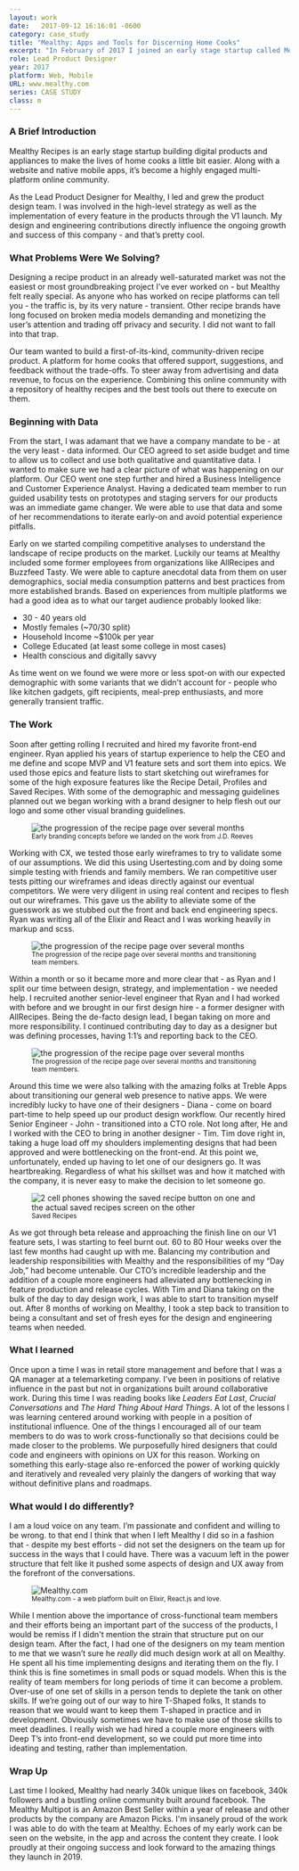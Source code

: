 ```yaml
---
layout: work
date:   2017-09-12 16:16:01 -0600
category: case_study
title: "Mealthy: Apps and Tools for Discerning Home Cooks"
excerpt: "In February of 2017 I joined an early stage startup called Mealthy. I worked with the CEO to hire and lead a product team that included Myself, three product designers and two engineers. We set out to build a people focused digital product and appliance company with editorial and business partners with roots in companies like Allrecipes and Buzzfeed Tasty. Over the course of 8 months we would grow the engineering team, transition one of our engieers to a CTO role, and launch full featured web products on web and native platforms."
role: Lead Product Designer
year: 2017
platform: Web, Mobile
URL: www.mealthy.com
series: CASE STUDY
class: m
---
```

### A Brief Introduction
Mealthy Recipes is an early stage startup building digital products and appliances to make the lives of home cooks a little bit easier. Along with a website and native mobile apps, it’s become a highly engaged multi-platform online community.

As the Lead Product Designer for Mealthy, I led and grew the product design team. I was involved in the high-level strategy as well as the implementation of every feature in the products through the V1 launch. My design and engineering contributions directly influence the ongoing growth and success of this company - and that’s pretty cool.

### What Problems Were We Solving?
Designing a recipe product in an already well-saturated market was not the easiest or most groundbreaking project I’ve ever worked on - but Mealthy felt really special. As anyone who has worked on recipe platforms can tell you - the traffic is, by its very nature - transient. Other recipe brands have long focused on broken media models demanding and monetizing the user’s attention and trading off privacy and security. I did not want to fall into that trap.

Our team wanted to build a first-of-its-kind, community-driven recipe product. A platform for home cooks that offered support, suggestions, and feedback without the trade-offs. To steer away from advertising and data revenue, to focus on the experience. Combining this online community with a repository of healthy recipes and the best tools out there to execute on them.

### Beginning with Data
From the start, I was adamant that we have a company mandate to be - at the very least - data informed. Our CEO agreed to set aside budget and time to allow us to collect and use both qualitative and quantitative data. I wanted to make sure we had a clear picture of what was happening on our platform. Our CEO went one step further and hired a Business Intelligence and Customer Experience Analyst. Having a dedicated team member to run guided usability tests on prototypes and staging servers for our products was an immediate game changer. We were able to use that data and some of her recommendations to iterate early-on and avoid potential experience pitfalls.

Early on we started compiling competitive analyses to understand the landscape of recipe products on the market. Luckily our teams at Mealthy included some former employees from organizations like AllRecipes and Buzzfeed Tasty. We were able to capture anecdotal data from them on user demographics, social media consumption patterns and best practices from more established brands. Based on experiences from multiple platforms we had a good idea as to what our target audience probably looked like:

- 30 - 40 years old
- Mostly females (~70/30 split)
- Household Income ~$100k per year
- College Educated (at least some college in most cases)
- Health conscious and digitally savvy

As time went on we found we were more or less spot-on with our expected demographic with some variants that we didn't account for - people who like kitchen gadgets, gift recipients, meal-prep enthusiasts, and more generally transient traffic.

### The Work
Soon after getting rolling I recruited and hired my favorite front-end engineer. Ryan applied his years of startup experience to help the CEO and me define and scope MVP and V1 feature sets and sort them into epics. We used those epics and feature lists to start sketching out wireframes for some of the high exposure features like the Recipe Detail, Profiles and Saved Recipes. With some of the demographic and messaging guidelines planned out we began working with a brand designer to help flesh out our logo and some other visual branding guidelines.

<figure class="container__image container__break">
  <img class="no-shadow" src="https://ktportfolio-cdn.sirv.com/img/m-early-branding.png?profile=portfolio" alt="the progression of the recipe page over several months" />
  <figcaption class="mt-half center mb-1">
    <small>Early branding concepts before we landed on the work from J.D. Reeves</small>
  </figcaption>
</figure>

Working with CX, we tested those early wireframes to try to validate some of our assumptions. We did this using Usertesting.com and by doing some simple testing with friends and family members. We ran competitive user tests pitting our wireframes and ideas directly against our eventual competitors. We were very diligent in using real content and recipes to flesh out our wireframes. This gave us the ability to alleviate some of the guesswork as we stubbed out the front and back end engineering specs. Ryan was writing all of the Elixir and React and I was working heavily in markup and scss.

<figure class="container__image container__break">
  <img class="no-shadow" src="https://ktportfolio-cdn.sirv.com/img/m-wireframes.png?profile=portfolio" alt="the progression of the recipe page over several months" />
  <figcaption class="mt-half center mb-1">
    <small>The progression of the recipe page over several months and transitioning team members.</small>
  </figcaption>
</figure>

Within a month or so it became more and more clear that - as Ryan and I split our time between design, strategy, and implementation - we needed help. I recruited another senior-level engineer that Ryan and I had worked with before and we brought in our first design hire - a former designer with AllRecipes. Being the de-facto design lead, I began taking on more and more responsibility. I continued contributing day to day as a designer but was defining processes, having 1:1’s and reporting back to the CEO.

<figure class="container__image container__break">
  <img class="no-shadow" src="https://ktportfolio-cdn.sirv.com/img/mealthy-recipe.png?profile=portfolio" alt="the progression of the recipe page over several months" />
  <figcaption class="mt-half center mb-1">
    <small>The progression of the recipe page over several months and transitioning team members.</small>
  </figcaption>
</figure>

Around this time we were also talking with the amazing folks at Treble Apps about transitioning our general web presence to native apps. We were incredibly lucky to have one of their designers - Diana - come on board part-time to help speed up our product design workflow. Our recently hired Senior Engineer - John - transitioned into a CTO role. Not long after, He and I worked with the CEO to bring in another designer - Tim. Tim dove right in, taking a huge load off my shoulders implementing designs that had been approved and were bottlenecking on the front-end. At this point we, unfortunately, ended up having to let one of our designers go. It was heartbreaking. Regardless of what his skillset was and how it matched with the company, it is never easy to make the decision to let someone go.

<figure class="container__image container__break no-shadow">
  <img class="no-shadow" src="https://ktportfolio-cdn.sirv.com/img/m-savedrecipes.png?profile=portfolio" alt="2 cell phones showing the saved recipe button on one and the actual saved recipes screen on the other" />
  <figcaption class="mt-half center mb-1">
    <small>Saved Recipes</small>
  </figcaption>
</figure>

As we got through beta release and approaching the finish line on our V1 feature sets, I was starting to feel burnt out. 60 to 80 Hour weeks over the last few months had caught up with me. Balancing my contribution and leadership responsibilities with Mealthy and the responsibilities of my “Day Job,” had become untenable. Our CTO’s incredible leadership and the addition of a couple more engineers had alleviated any bottlenecking in feature production and release cycles. With Tim and Diana taking on the bulk of the day to day design work, I was able to start to transition myself out. After 8 months of working on Mealthy, I took a step back to transition to being a consultant and set of fresh eyes for the design and engineering teams when needed.

### What I learned
Once upon a time I was in retail store management and before that I was a QA manager at a telemarketing company. I’ve been in positions of relative influence in the past but not in organizations built around collaborative work. During this time I was reading books like _Leaders Eat Last_, _Crucial Conversations_ and _The Hard Thing About Hard Things_. A lot of the lessons I was learning centered around working with people in a position of institutional influence. One of the things I encouraged all of our team members to do was to work cross-functionally so that decisions could be made closer to the problems. We purposefully hired designers that could code and engineers with opinions on UX for this reason. Working on something this early-stage also re-enforced the power of working quickly and iteratively and revealed very plainly the dangers of working that way without definitive plans and roadmaps.

### What would I do differently?
I am a loud voice on any team. I’m passionate and confident and willing to be wrong. to that end I think that when I left Mealthy I did so in a fashion that - despite my best efforts - did not set the designers on the team up for success in the ways that I could have. There was a vacuum left in the power structure that felt like it pushed some aspects of design and UX away from the forefront of the conversations.

<figure class="container__image container__break">
  <img src="https://ktportfolio-cdn.sirv.com/img/m-home-web.png?profile=portfolio" alt="Mealthy.com" />
  <figcaption class="mt-half center mb-1">
    <small>Mealthy.com - a web platform built on Elixir, React.js and love.</small>
  </figcaption>
</figure>

While I mention above the importance of cross-functional team members and their efforts being an important part of the success of the products, I would be remiss if I didn't mention the strain that structure put on our design team. After the fact, I had one of the designers on my team mention to me that we wasn’t sure he *really* did much design work at all on Mealthy. He spent all his time implementing designs and iterating them on the fly. I think this is fine sometimes in small pods or squad models. When this is the reality of team members for long periods of time it can become a problem. Over-use of one set of skills in a person tends to deplete the tank on other skills. If we’re going out of our way to hire T-Shaped folks, It stands to reason that we would want to keep them T-shaped in practice and in development. Obviously sometimes we have to make use of those skills to meet deadlines. I really wish we had hired a couple more engineers with Deep T’s into front-end development, so we could put more time into ideating and testing, rather than implementation.

### Wrap Up
Last time I looked, Mealthy had nearly 340k unique likes on facebook, 340k followers and a bustling online community built around facebook. The Mealthy Multipot is an Amazon Best Seller within a year of release and other products by the company are Amazon Picks. I'm insanely proud of the work I was able to do with the team at Mealthy. Echoes of my early work can be seen on the website, in the app and across the content they create. I look proudly at their ongoing success and look forward to the amazing things they launch in 2019.

